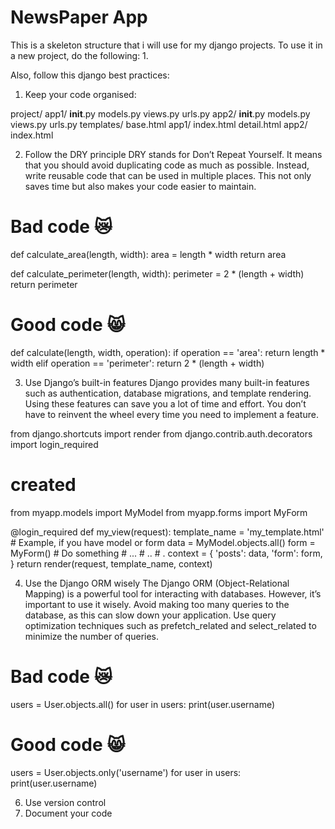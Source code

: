 # NewsPaper App

This is a skeleton structure that i will use for my django projects. To use it in a new project, do the following:
1.

Also, follow this django best practices: 
1. Keep your code organised:

project/
    app1/
        __init__.py
        models.py
        views.py
        urls.py
    app2/
        __init__.py
        models.py
        views.py
        urls.py
    templates/
        base.html
        app1/
            index.html
            detail.html
        app2/
            index.html

2. Follow the DRY principle
DRY stands for Don’t Repeat Yourself. It means that you should avoid duplicating code as much as possible. Instead, write reusable code that can be used in multiple places. This not only saves time but also makes your code easier to maintain.

# Bad code 😿
def calculate_area(length, width):
    area = length * width
    return area

def calculate_perimeter(length, width):
    perimeter = 2 * (length + width)
    return perimeter

# Good code 😸
def calculate(length, width, operation):
    if operation == 'area':
        return length * width
    elif operation == 'perimeter':
        return 2 * (length + width)

3. Use Django’s built-in features
Django provides many built-in features such as authentication, database migrations, and template rendering. Using these features can save you a lot of time and effort. You don’t have to reinvent the wheel every time you need to implement a feature.

from django.shortcuts import render
from django.contrib.auth.decorators import login_required

# created 
from myapp.models import MyModel
from myapp.forms import MyForm

@login_required
def my_view(request):
    template_name = 'my_template.html'
    # Example, if you have model or form 
    data = MyModel.objects.all()
    form = MyForm()
    # Do something 
    # ...
    # ..
    # .
    context = {
          'posts': data,
          'form': form,
          }
    return render(request, template_name, context)

4. Use the Django ORM wisely
The Django ORM (Object-Relational Mapping) is a powerful tool for interacting with databases. However, it’s important to use it wisely. Avoid making too many queries to the database, as this can slow down your application. Use query optimization techniques such as prefetch_related and select_related to minimize the number of queries.
# Bad code 😿
users = User.objects.all()
for user in users:
    print(user.username)

# Good code 😸 
users = User.objects.only('username')
for user in users:
    print(user.username)

6. Use version control
7. Document your code

